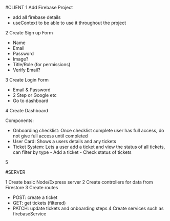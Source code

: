 #CLIENT
1 Add Firebase Project

- add all firebase details
- useContext to be able to use it throughout the project

2 Create Sign up Form

- Name
- Email
- Password
- Image?
- Title/Role (for permissions)
- Verify Email?

3 Create Login Form

- Email & Password
- 2 Step or Google etc
- Go to dashboard

4 Create Dashboard

Components:

- Onboarding checklist: Once checklist complete user has full access, do not give full access until completed
- User Card: Shows a users details and any tickets
- Ticket System: Lets a user add a ticket and view the status of all tickets, can filter by type - Add a ticket - Check status of tickets

5

#SERVER

1 Create basic Node/Express server
2 Create controllers for data from Firestore
3 Create routes

- POST: create a ticket
- GET: get tickets (filtered)
- PATCH: update tickets and onboarding steps
  4 Create services such as firebaseService
